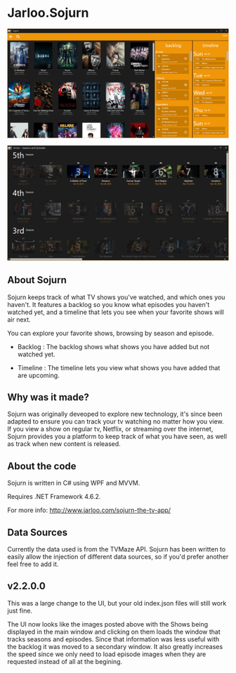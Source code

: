 Jarloo.Sojurn
=============

![alt tag](/images/mainWindow.png)

![alt tag](/images/episodeWindow.png)


About Sojurn
------------

Sojurn keeps track of what TV shows you've watched, and which ones you haven't. It features a backlog so you know what episodes you haven't watched yet, and a timeline that lets you see when your favorite shows will air next. 

You can explore your favorite shows, browsing by season and episode.

- Backlog : The backlog shows what shows you have added but not watched yet.

- Timeline : The timeline lets you view what shows you have added that are upcoming.

Why was it made?
----------------

Sojurn was originally deveoped to explore new technology, it's since been adapted to ensure you can track your tv watching no matter how you view. If you view a show on regular tv, Netflix, or streaming over the internet, Sojurn provides you a platform to keep track of what you have seen, as well as track when new content is released.


About the code
--------------

Sojurn is written in C# using WPF and MVVM. 


Requires .NET Framework 4.6.2.

For more info:
http://www.jarloo.com/sojurn-the-tv-app/


Data Sources
------------

Currently the data used is from the TVMaze API. Sojurn has been written to easily allow the injection of different data sources, so if you'd prefer another feel free to add it.


v2.2.0.0 
------------

This was a large change to the UI, but your old index.json files will still work just fine. 

The UI now looks like the images posted above with the Shows being displayed in the main window and clicking on them loads the window that tracks seasons and episodes. Since that information was less useful with the backlog it was moved to a secondary window. It also greatly increases the speed since we only need to load episode images when they are requested instead of all at the begining. 




